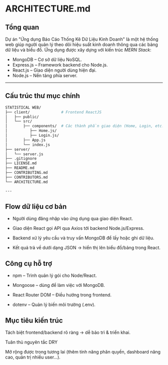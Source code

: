# ARCHITECTURE.md

## Tổng quan

Dự án "Ứng dụng Báo Cáo Thống Kê Dữ Liệu Kinh Doanh" là một hệ thống web giúp người quản lý theo dõi hiệu suất kinh doanh thông qua các bảng dữ liệu và biểu đồ. Ứng dụng được xây dựng với kiến trúc *MERN Stack*:

- MongoDB – Cơ sở dữ liệu NoSQL.
- Express.js – Framework backend cho Node.js.
- React.js – Giao diện người dùng hiện đại.
- Node.js – Nền tảng phía server.

---

## Cấu trúc thư mục chính

```bash
STATISTICAL WEB/
├── client/              # Frontend ReactJS
│   ├── public/          
│   └── src/
│       ├── components/  # Các thành phần giao diện (Home, Login, etc.)
│          ├── Home.js/       
│          ├── Login.js/    
│       ├── App.js      
│       └── index.js     
├── server/                      
│   └── server.js                 
├── .gitignore
├── LICENSE.md
├── README.md
├── CONTRIBUTING.md
├── CONTRIBUTORS.md
└── ARCHITECTURE.md

---

```
## Flow dữ liệu cơ bản

- Người dùng đăng nhập vào ứng dụng qua giao diện React.

- Giao diện React gọi API qua Axios tới backend Node.js/Express.

- Backend xử lý yêu cầu và truy vấn MongoDB để lấy hoặc ghi dữ liệu.

- Kết quả trả về dưới dạng JSON → hiển thị lên biểu đồ/bảng trong React.

## Công cụ hỗ trợ

- npm – Trình quản lý gói cho Node/React.

- Mongoose – dùng để làm việc với MongoDB.

- React Router DOM – Điều hướng trong frontend.

- dotenv – Quản lý biến môi trường (.env).

## Mục tiêu kiến trúc

Tách biệt frontend/backend rõ ràng → dễ bảo trì & triển khai.

Tuân thủ nguyên tắc DRY 

Mở rộng được trong tương lai (thêm tính năng phân quyền, dashboard nâng cao, quản trị nhiều user...).

